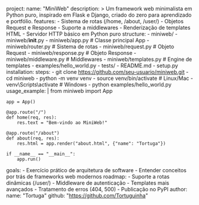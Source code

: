 project:
  name: "MiniWeb"
  description: >
    Um framework web minimalista em Python puro, inspirado em Flask e Django,
    criado do zero para aprendizado e portfólio.
  features:
    - Sistema de rotas (/home, /about, /user/<id>)
    - Objetos Request e Response
    - Suporte a middlewares
    - Renderização de templates HTML
    - Servidor HTTP básico em Python puro
  structure:
    - miniweb/
    - miniweb/__init__.py
    - miniweb/app.py         # Classe principal App
    - miniweb/router.py      # Sistema de rotas
    - miniweb/request.py     # Objeto Request
    - miniweb/response.py    # Objeto Response
    - miniweb/middleware.py  # Middlewares
    - miniweb/templates.py   # Engine de templates
    - examples/hello_world.py
    - tests/
    - README.md
    - setup.py
  installation:
    steps:
      - git clone https://github.com/seu-usuario/miniweb.git
      - cd miniweb
      - python -m venv venv
      - source venv/bin/activate   # Linux/Mac
      - venv\Scripts\activate      # Windows
      - python examples/hello_world.py
  usage_example: |
    from miniweb import App

    app = App()

    @app.route("/")
    def home(req, res):
        res.text = "Bem-vindo ao MiniWeb!"

    @app.route("/about")
    def about(req, res):
        res.html = app.render("about.html", {"name": "Tortuga"})

    if __name__ == "__main__":
        app.run()
  goals:
    - Exercício prático de arquitetura de software
    - Entender conceitos por trás de frameworks web modernos
  roadmap:
    - Suporte a rotas dinâmicas (/user/<id>)
    - Middleware de autenticação
    - Templates mais avançados
    - Tratamento de erros (404, 500)
    - Publicação no PyPI
  author:
    name: "Tortuga"
    github: "https://github.com/Tortuguinha"
